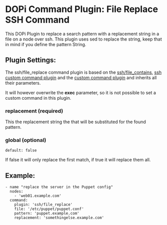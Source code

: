 # DOPi Command Plugin: File Replace SSH Command

This DOPi Plugin to replace a search pattern with a replacement string
in a file on a node over ssh. This plugin uses sed to replace the string,
keep that in mind if you define the pattern String.

## Plugin Settings:

The ssh/file_replace command plugin is based on the
[ssh/file_contains](doc/plugins/ssh/file_contains.md),
[ssh custom command plugin](doc/plugins/ssh/custom.md) and the
[custom command plugin](doc/plugins/custom.md) and inherits all their
parameters.

It will however overwrite the **exec** parameter, so it is not possible to
set a custom command in this plugin.

### replacement (required)

This the replacement string the that will be substituted for the found pattern.

### global (optional)

`default: false`

If false it will only replace the first match, if true it will replace them all.

## Example:

    - name "replace the server in the Puppet config"
      nodes:
        - 'web01.example.com'
      command:
        plugin: 'ssh/file_replace'
        file: '/etc/puppet/puppet.conf'
        pattern: 'puppet.example.com'
        replacement: 'somethingelse.example.com'
